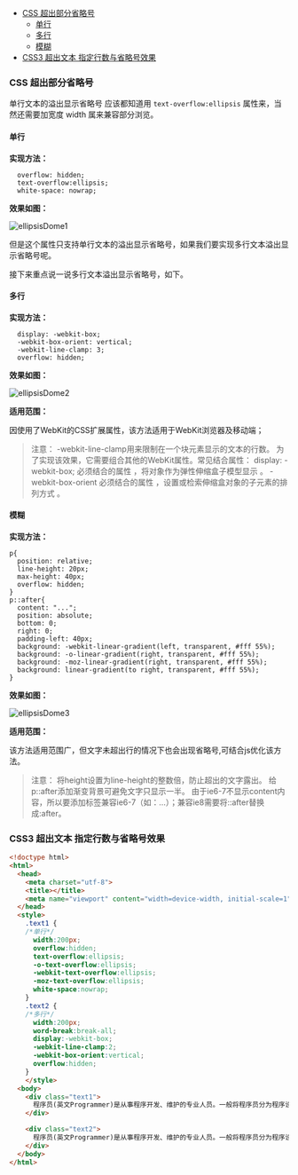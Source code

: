 <!-- TOC -->

- [CSS 超出部分省略号](#css-超出部分省略号)
    - [单行](#单行)
    - [多行](#多行)
    - [模糊](#模糊)
- [CSS3 超出文本 指定行数与省略号效果](#css3-超出文本-指定行数与省略号效果)

<!-- /TOC -->

### CSS 超出部分省略号

单行文本的溢出显示省略号 应该都知道用 `text-overflow:ellipsis` 属性来，当然还需要加宽度 width 属来兼容部分浏览。

#### 单行

**实现方法：**

```
  overflow: hidden;
  text-overflow:ellipsis;
  white-space: nowrap;
```

**效果如图：**

![ellipsisDome1](https://github.com/fightingljm/myblog/blob/master/src/image/ellipsisDome1.png?raw=true)

但是这个属性只支持单行文本的溢出显示省略号，如果我们要实现多行文本溢出显示省略号呢。

接下来重点说一说多行文本溢出显示省略号，如下。

#### 多行

**实现方法：**

```
  display: -webkit-box;
  -webkit-box-orient: vertical;
  -webkit-line-clamp: 3;
  overflow: hidden;
```

**效果如图：**

![ellipsisDome2](https://github.com/fightingljm/myblog/blob/master/src/image/ellipsisDome2.png?raw=true)

**适用范围：**

因使用了WebKit的CSS扩展属性，该方法适用于WebKit浏览器及移动端；

>注意： -webkit-line-clamp用来限制在一个块元素显示的文本的行数。 为了实现该效果，它需要组合其他的WebKit属性。常见结合属性：
display: -webkit-box; 必须结合的属性 ，将对象作为弹性伸缩盒子模型显示 。
-webkit-box-orient 必须结合的属性 ，设置或检索伸缩盒对象的子元素的排列方式 。

#### 模糊

**实现方法：**

```
p{
  position: relative;
  line-height: 20px;
  max-height: 40px;
  overflow: hidden;
}
p::after{
  content: "...";
  position: absolute;
  bottom: 0;
  right: 0;
  padding-left: 40px;
  background: -webkit-linear-gradient(left, transparent, #fff 55%);
  background: -o-linear-gradient(right, transparent, #fff 55%);
  background: -moz-linear-gradient(right, transparent, #fff 55%);
  background: linear-gradient(to right, transparent, #fff 55%);
}
```

**效果如图：**

![ellipsisDome3](https://github.com/fightingljm/myblog/blob/master/src/image/ellipsisDome3.png?raw=true)

**适用范围：**

该方法适用范围广，但文字未超出行的情况下也会出现省略号,可结合js优化该方法。

>注意： 将height设置为line-height的整数倍，防止超出的文字露出。
给p::after添加渐变背景可避免文字只显示一半。
由于ie6-7不显示content内容，所以要添加标签兼容ie6-7（如：<span>…<span/>）；兼容ie8需要将::after替换成:after。

### CSS3 超出文本 指定行数与省略号效果

```html
<!doctype html>
<html>
  <head>
    <meta charset="utf-8">
    <title></title>
    <meta name="viewport" content="width=device-width, initial-scale=1">
  </head>
  <style>
    .text1 {
    /*单行*/
      width:200px;
      overflow:hidden;
      text-overflow:ellipsis;
      -o-text-overflow:ellipsis;
      -webkit-text-overflow:ellipsis;
      -moz-text-overflow:ellipsis;
      white-space:nowrap;
    }
    .text2 {
    /*多行*/
      width:200px;
      word-break:break-all;
      display:-webkit-box;
      -webkit-line-clamp:2;
      -webkit-box-orient:vertical;
      overflow:hidden;
    }
    </style>
  <body>
    <div class="text1">
      程序员(英文Programmer)是从事程序开发、维护的专业人员。一般将程序员分为程序设计人员和程序编码人员，但两者的界限并不非常清楚，特别是在中国。软件从业人员分为初级程序员、中级程序员、高级程序员（现为软件设计师）、系统分析员，系统架构师，测试工程师六大类
    </div>

    <div class="text2">
      程序员(英文Programmer)是从事程序开发、维护的专业人员。一般将程序员分为程序设计人员和程序编码人员，但两者的界限并不非常清楚，特别是在中国。软件从业人员分为初级程序员、中级程序员、高级程序员（现为软件设计师）、系统分析员，系统架构师，测试工程师六大类
    </div>
  </body>
</html>
```
